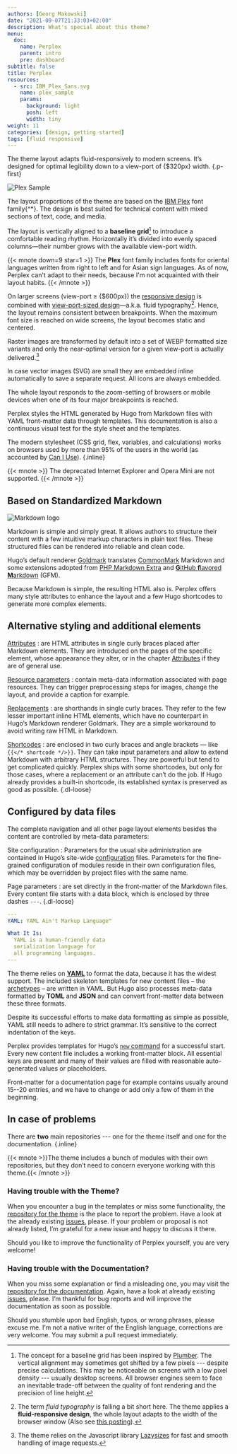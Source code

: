 ```yaml
---
authors: [Georg Makowski]
date: "2021-09-07T21:33:03+02:00"
description: What's special about this theme?
menu:
  doc:
    name: Perplex
    parent: intro
    pre: dashboard
subtitle: false
title: Perplex
resources:
  - src: IBM_Plex_Sans.svg
    name: plex_sample
    params:
      background: light
      posh: left
      width: tiny
weight: 11
categories: [design, getting started]
tags: [fluid responsive]
---
```


The theme layout adapts fluid-responsively to modern screens. It’s designed for optimal legibility down to a view-port of {$320px} width.
{.p-first} <!--more-->

![Plex Sample](plex_sample)

The layout proportions of the theme are based on the [IBM Plex][plex] font family{^\*}. The design is best suited for technical content with mixed sections of text, code, and media.

The layout is vertically aligned to a **baseline grid**[^1] to introduce a comfortable reading rhythm. Horizontally it’s divided into evenly spaced columns—their number grows with the available view-port width.

{{< mnote down=9 star=1 >}}
The **Plex** font family includes fonts for oriental languages written from right to left and for Asian sign languages. As of now, Perplex can't adapt to their needs, because I'm not acquainted with their layout habits.
{{< /mnote >}}

On larger screens (view-port &ge; {$600px}) the [responsive design][rd] is combined with [view-port-sized design][ptres]—a.k.a. fluid typography[^2]. Hence, the layout remains consistent between breakpoints. When the maximum font size is reached on wide screens, the layout becomes static and centered.

Raster images are transformed by default into a set of WEBP formatted size variants and only the near-optimal version for a given view-port is actually delivered.[^3]

In case vector images (SVG) are small they are embedded inline automatically to save a separate request. All icons are always embedded.

The whole layout responds to the zoom-setting of browsers or mobile devices when one of its four major breakpoints is reached. 

Perplex styles the HTML generated by Hugo from Markdown files with YAML front-matter data through templates. This documentation is also a continuous visual test for the style sheet and the templates.

The modern stylesheet (CSS grid, flex, variables, and calculations) works on browsers used by more than 95\% of the users in the world (as accounted by [Can I Use](https://caniuse.com)).
{.inline}

{{< mnote >}}
The deprecated Internet Explorer and Opera Mini are not supported.
{{< /mnote >}}

## Based on Standardized Markdown

![Markdown logo](markdownlogo?ph=left&w=tiny)

Markdown is simple and simply great. It allows authors to structure their content with a few intuitive markup characters in plain text files. These structured files can be rendered into reliable and clean code.

Hugo’s default renderer [Goldmark][gmark] translates [CommonMark][cmark] Markdown and some extensions adopted from [PHP Markdown Extra][phpmex] and [**G**itHub **f**lavored **M**arkdown][gfmspec] (GFM).

Because Markdown is simple, the resulting HTML also is. Perplex offers many style attributes to enhance the layout and a few Hugo shortcodes to generate more complex elements.

## Alternative styling and additional elements

[Attributes](/doc/enhancing/attribute)
: are HTML attributes in single curly braces placed after Markdown elements. They are introduced on the pages of the specific element, whose appearance they alter, or in the chapter [Attributes](/doc/enhancing/attribute) if they are of general use.

[Resource parameters](/doc/enhancing/image)
: contain meta-data information associated with page resources. They can trigger preprocessing steps for images, change the layout, and provide a caption for example.

[Replacements](/doc/enhancing/replace)
: are shorthands in single curly braces. They refer to the few lesser important inline HTML elements, which have no counterpart in Hugo’s Markdown renderer Goldmark. They are a simple workaround to avoid writing raw HTML in Markdown.

[Shortcodes](/doc/enhancing/shortcode)
: are enclosed in two curly braces and angle brackets — like `{{</* shortcode */>}}`. They can take input parameters and allow to extend Markdown with arbitrary HTML structures. They are powerful but tend to get complicated quickly. Perplex ships with some shortcodes, but only for those cases, where a replacement or an attribute can’t do the job. If Hugo already provides a built-in shortcode, its established syntax is preserved as good as possible.
{.dl-loose}

## Configured by data files

The complete navigation and all other page layout elements besides the content are controlled by meta-data parameters:

Site configuration
: Parameters for the usual site administration are contained in Hugo’s site-wide [configuration][conf] files. Parameters for the fine-grained configuration of modules reside in their own configuration files, which may be overridden by project files with the same name.

Page parameters
: are set directly in the front-matter of the Markdown files. Every content file starts with a data block, which is enclosed by three dashes `---`.
{.dl-loose}

```yaml {.left-in-half}
---
YAML: YAML Ain't Markup Language™

What It Is:
  YAML is a human-friendly data 
  serialization language for 
  all programming languages.
---
```

The theme relies on [**YAML**](https://yaml.org) to format the data, because it has the widest support. The included skeleton templates for new content files – the [archetypes](doc/appendix/archetypes) – are written in YAML. But Hugo also processes meta-data formatted by **TOML** and **JSON** and can convert front-matter data between these three formats.

Despite its successful efforts to make data formatting as simple as possible, YAML still needs to adhere to strict grammar. It’s sensitive to the correct indentation of the keys.

Perplex provides templates for Hugo’s [`new` command][new] for a successful start. Every new content file includes a working front-matter block. All essential keys are present and many of their values are filled with reasonable auto-generated values or placeholders.

Front-matter for a documentation page for example contains usually around 15--20 entries, and we have to change or add only a few of them in the beginning.

## In case of problems

There are **two** main repositories --- one for the theme itself and one for the documentation.
{.inline}

{{< mnote >}}The theme includes a bunch of modules with their own repositories, but they don’t need to concern everyone working with this theme.{{< /mnote >}}

### Having trouble with the Theme?

When you encounter a bug in the templates or miss some functionality, the [repository for the theme][theme] is the place to report the problem. Have a look at the already existing [issues][issue], please. If your problem or proposal is not already listed, I’m grateful for a new issue and happy to discuss it there.

Should you like to improve the functionality of Perplex yourself, you are very welcome!

### Having trouble with the Documentation?

When you miss some explanation or find a misleading one, you may visit the [repository for the documentation][doc]. Again, have a look at already existing [issues][docissue], please. I’m thankful for bug reports and will improve the documentation as soon as possible.

Should you stumble upon bad English, typos, or wrong phrases, please excuse me. I’m not a native writer of the English language, corrections are very welcome. You may submit a pull request immediately.  

[^1]: The concept for a baseline grid has been inspired by [Plumber][plumber]. The vertical alignment may sometimes get shifted by a few pixels --- despite precise calculations. This may be noticeable on screens with a low pixel density --- usually desktop screens. All browser engines seem to face an inevitable trade-off between the quality of font rendering and the precision of line height.

[^2]: The term _fluid typography_ is falling a bit short here. The theme applies a **fluid-responsive design**, the whole layout adapts to the width of the browser window (Also see [this posting](/blog/accessibility-of-fluid-typography)).

[^3]: The theme relies on the Javascript library [Lazysizes][ls] for fast and smooth handling of image requests.

[plex]: https://ibm.com/plex
[rd]: https://alistapart.com/article/responsive-web-design
[ptres]: https://practicaltypography.com/responsive-web-design.html
[theme]: https://github.com/bowman2001/perplex
[issue]: https://github.com/bowman2001/perplex/issues
[doc]: https://github.com/bowman2001/perplexdoc
[docissue]: https://github.com/bowman2001/perplexdoc/issues
[cmark]: https://commonmark.org "CommonMark project site"
[gmark]: https://github.com/yuin/goldmark "Goldmark repository"
[phpmex]: https://michelf.ca/projects/php-markdown/extra/ "PHP Markdown Extra site"
[gfmspec]: https://github.github.com/gfm "GitHub Flavored Markdown Specification"
[plumber]: https://jamonserrano.github.io/plumber-sass
[conf]: /doc/appendix/config/hugoyaml
[new]: /doc/intro/workflow/local-server#your-first-content
[ls]: https://github.com/afarkas/lazysizes